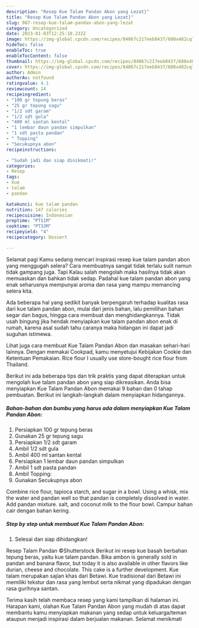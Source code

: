 ```yaml
---
description: "Resep Kue Talam Pandan Abon yang Lezat}"
title: "Resep Kue Talam Pandan Abon yang Lezat}"
slug: 987-resep-kue-talam-pandan-abon-yang-lezat
category: Uncategorized
date: 2023-01-03T12:25:10.232Z
image: https://img-global.cpcdn.com/recipes/84067c217eeb8437/680x482cq70/kue-talam-pandan-abon-foto-resep-utama.jpg
hideToc: false
enableToc: true
enableTocContent: false
thumbnail: https://img-global.cpcdn.com/recipes/84067c217eeb8437/680x482cq70/kue-talam-pandan-abon-foto-resep-utama.jpg
cover: https://img-global.cpcdn.com/recipes/84067c217eeb8437/680x482cq70/kue-talam-pandan-abon-foto-resep-utama.jpg
author: Admin
authorAv: notfound
ratingvalue: 4.1
reviewcount: 14
recipeingredient:
- "100 gr tepung beras"
- "25 gr tepung sagu"
- "1/2 sdt garam"
- "1/2 sdt gula"
- "400 ml santan kental"
- "1 lembar daun pandan simpulkan"
- "1 sdt pasta pandan"
- " Topping"
- "Secukupnya abon"
recipeinstructions:

- "Sudah jadi dan siap dinikmati!"
categories:
- Resep
tags:
- kue
- talam
- pandan

katakunci: kue talam pandan 
nutrition: 147 calories
recipecuisine: Indonesian
preptime: "PT11M"
cooktime: "PT33M"
recipeyield: "4"
recipecategory: Dessert

---
```



Selamat pagi Kamu sedang mencari inspirasi resep kue talam pandan abon yang menggugah selera? Cara membuatnya sangat tidak terlalu sulit namun tidak gampang juga. Tapi Kalau salah mengolah maka hasilnya tidak akan memuaskan dan bahkan tidak sedap. Padahal kue talam pandan abon yang enak seharusnya mempunyai aroma dan rasa yang mampu memancing selera kita.


Ada beberapa hal yang sedikit banyak berpengaruh terhadap kualitas rasa dari kue talam pandan abon, mulai dari jenis bahan, lalu pemilihan bahan segar dan bagus, hingga cara membuat dan menghidangkannya. Tidak usah bingung jika hendak menyiapkan kue talam pandan abon enak di rumah, karena asal sudah tahu caranya maka hidangan ini dapat jadi suguhan istimewa.

Lihat juga cara membuat Kue Talam Pandan Abon dan masakan sehari-hari lainnya. Dengan memakai Cookpad, kamu menyetujui Kebijakan Cookie dan Ketentuan Pemakaian. Rice flour I usually use store-bought rice flour from Thailand.


Berikut ini ada beberapa tips dan trik praktis yang dapat diterapkan untuk mengolah kue talam pandan abon yang siap dikreasikan. Anda bisa menyiapkan Kue Talam Pandan Abon memakai 9 bahan dan 0 tahap pembuatan. Berikut ini langkah-langkah dalam menyiapkan hidangannya.

<!--inarticleads1-->

##### Bahan-bahan dan bumbu yang harus ada dalam menyiapkan Kue Talam Pandan Abon:

1. Persiapkan 100 gr tepung beras
1. Gunakan 25 gr tepung sagu
1. Persiapkan 1/2 sdt garam
1. Ambil 1/2 sdt gula
1. Ambil 400 ml santan kental
1. Persiapkan 1 lembar daun pandan simpulkan
1. Ambil 1 sdt pasta pandan
1. Ambil  Topping:
1. Gunakan Secukupnya abon


Combine rice flour, tapioca starch, and sugar in a bowl. Using a whisk, mix the water and pandan well so that pandan is completely dissolved in water. Add pandan mixture. salt, and coconut milk to the flour bowl. Campur bahan cair dengan bahan kering. 

<!--inarticleads2-->

##### Step by step untuk membuat Kue Talam Pandan Abon:


1. Selesai dan siap dihidangkan!

Resep Talam Pandan ©Shutterstock Berikut ini resep kue basah berbahan tepung beras, yaitu kue talam pandan. Bika ambon is generally sold in pandan and banana flavor, but today it is also available in other flavors like durian, cheese and chocolate. This cake is a further development. Kue talam merupakan sajian khas dari Betawi. Kue tradisional dari Betawi ini memiliki tekstur dan rasa yang lembut serta nikmat yang dipadukan dengan rasa gurihnya santan. 

Terima kasih telah membaca resep yang kami tampilkan di halaman ini. Harapan kami, olahan Kue Talam Pandan Abon yang mudah di atas dapat membantu kamu menyiapkan makanan yang sedap untuk keluarga/teman ataupun menjadi inspirasi dalam berjualan makanan. Selamat menikmati
